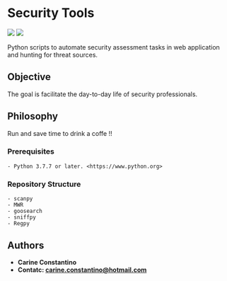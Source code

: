 # Security Tools 

<img src="https://img.shields.io/badge/Security__Tools-v.3.0--2020-green" />
<img src="https://img.shields.io/badge/python-v.3.7.7-blue" />

Python scripts to automate security assessment tasks in web application and hunting for threat sources. 

## Objective

The goal is facilitate the day-to-day life of security professionals.


## Philosophy

Run and save time to drink a coffe !! 

### Prerequisites

```
- Python 3.7.7 or later. <https://www.python.org>
```

### Repository Structure

```
- scanpy
- MWR
- goosearch
- sniffpy
- Regpy
```

## Authors

* **Carine Constantino** 
* **Contatc: carine.constantino@hotmail.com**
